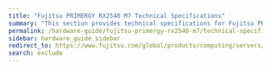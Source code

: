 ```yaml
---
title: "Fujitsu PRIMERGY RX2540 M7 Technical Specifications"
summary: "This section provides technical specifications for Fujitsu PRIMERGY RX2540 M7 node types."
permalink: /hardware-guide/fujitsu-primergy-rx2540-m7/technical-specifications.html
sidebar: hardware_guide_sidebar
redirect_to: https://www.fujitsu.com/global/products/computing/servers/primergy/rack/rx2540m7/#specs
search: exclude
---
```

